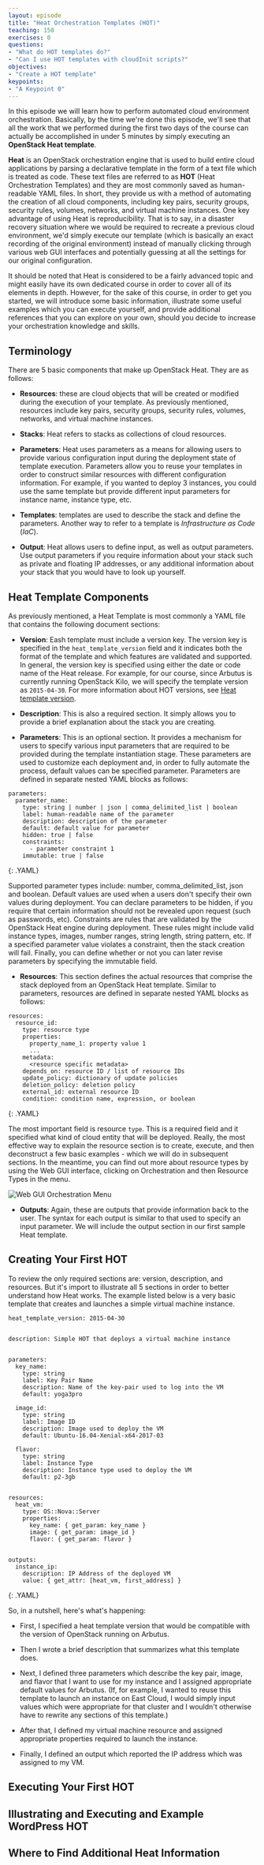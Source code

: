 ```yaml
---
layout: episode
title: "Heat Orchestration Templates (HOT)"
teaching: 150
exercises: 0
questions:
- "What do HOT templates do?"
- "Can I use HOT templates with cloudInit scripts?"
objectives:
- "Create a HOT template"
keypoints:
- "A Keypoint 0"
---
```


In this episode we will learn how to perform automated cloud environment orchestration. Basically, by the time we're done this episode, we'll see that all the work that we performed during the first two days of the course can actually be accomplished in under 5 minutes by simply executing an **OpenStack Heat template**.

**Heat** is an OpenStack orchestration engine that is used to build entire cloud applications by parsing a declarative template in the form of a text file which is treated as code. These text files are referred to as **HOT** (Heat Orchestration Templates) and they are most commonly saved as human-readable YAML files. In short, they provide us with a method of automating the creation of all cloud components, including key pairs, security groups, security rules, volumes, networks, and virtual machine instances. One key advantage of using Heat is reproducibility. That is to say, in a disaster recovery situation where we would be required to recreate a previous cloud environment, we'd simply execute our template (which is basically an exact recording of the original environment) instead of manually clicking through various web GUI interfaces and potentially guessing at all the settings for our original configuration.

It should be noted that Heat is considered to be a fairly advanced topic and might easily have its own dedicated course in order to cover all of its elements in depth. However, for the sake of this course, in order to get you started, we will introduce some basic information, illustrate some useful examples which you can execute yourself, and provide additional references that you can explore on your own, should you decide to increase your orchestration knowledge and skills.


## Terminology

There are 5 basic components that make up OpenStack Heat. They are as follows:  

- **Resources**: these are cloud objects that will be created or modified during the execution of your template. As previously mentioned, resources include key pairs, security groups, security rules, volumes, networks, and virtual machine instances.  

- **Stacks**: Heat refers to stacks as collections of cloud resources.

- **Parameters**: Heat uses parameters as a means for allowing users to provide various configuration input during the deployment state of template execution. Parameters allow you to reuse your templates in order to construct similar resources with different configuration information. For example, if you wanted to deploy 3 instances, you could use the same template but provide different input parameters for instance name, instance type, etc.  

- **Templates**: templates are used to describe the stack and define the parameters. Another way to refer to a template is *Infrastructure as Code* (*IaC*).  

- **Output**: Heat allows users to define input, as well as output parameters. Use output parameters if you require information about your stack such as private and floating IP addresses, or any additional information about your stack that you would have to look up yourself.   


## Heat Template Components

As previously mentioned, a Heat Template is most commonly a YAML file that contains the following document sections:  

- **Version**: Eash template must include a version key. The version key is specified in the `heat_template_version` field and it indicates both the format of the template and which features are validated and supported. In general, the version key is specified using either the date or code name of the Heat release. For example, for our course, since Arbutus is currently running OpenStack Kilo, we will specify the template version as `2015-04-30`. For more information about HOT versions, see [Heat template version](https://docs.openstack.org/developer/heat/template_guide/hot_spec.html#hot-spec-template-version).

- **Description**: This is also a required section. It simply allows you to provide a brief explanation about the stack you are creating.

- **Parameters**: This is an optional section. It provides a mechanism for users to specify various input parameters that are required to be provided during the template instantiation stage. These parameters are used to customize each deployment and, in order to fully automate the process, default values can be specified parameter. Parameters are defined in separate nested YAML blocks as follows:

~~~
parameters:
  parameter_name:
    type: string | number | json | comma_delimited_list | boolean
    label: human-readable name of the parameter
    description: description of the parameter
    default: default value for parameter
    hidden: true | false
    constraints:
      - parameter constraint 1
    immutable: true | false
~~~
{: .YAML}    

Supported parameter types include: number, comma_delimited_list, json and boolean. Default values are used when a users don't specify their own values during deployment. You can declare parameters to be hidden, if you require that certain information should not be revealed upon request (such as passwords, etc). Constraints are rules that are validated by the OpenStack Heat engine during deployment. These rules might include valid instance types, images, number ranges, string length, string pattern, etc. If a specified parameter value violates a constraint, then the stack creation will fail. Finally, you can define whether or not you can later revise parameters by specifying the immutable field.  

- **Resources**: This section defines the actual resources that comprise the stack deployed from an OpenStack Heat template. Similar to parameters, resources are defined in separate nested YAML blocks as follows:

~~~
resources:
  resource_id:
    type: resource type
    properties:
      property_name_1: property value 1
      ...
    metadata:
      <resource specific metadata>
    depends_on: resource ID / list of resource IDs
    update_policy: dictionary of update policies
    deletion_policy: deletion policy
    external_id: external resource ID
    condition: condition name, expression, or boolean
~~~
{: .YAML}    

The most important field is resource `type`. This is a required field and it specified what kind of cloud entity that will be deployed. Really, the most effective way to explain the resource section is to create, execute, and then deconstruct a few basic examples - which we will do in subsequent sections. In the meantime, you can find out more about resource types by using the Web GUI interface, clicking on Orchestration and then Resource Types in the menu.

<img src="../fig/web-screens/orchestration_resource_types_menu.png" alt="Web GUI Orchestration Menu"/>  

- **Outputs**: Again, these are outputs that provide information back to the user. The syntax for each output is similar to that used to specify an input parameter. We will include the output section in our first sample Heat template.  


## Creating Your First HOT

To review the only required sections are: version, description, and resources. But it's import to illustrate all 5 sections in order to better understand how Heat works. The example listed below is a very basic template that creates and launches a simple virtual machine instance.

~~~
heat_template_version: 2015-04-30


description: Simple HOT that deploys a virtual machine instance


parameters:
  key_name:
    type: string
    label: Key Pair Name
    description: Name of the key-pair used to log into the VM
    default: yoga3pro

  image_id:
    type: string
    label: Image ID
    description: Image used to deploy the VM
    default: Ubuntu-16.04-Xenial-x64-2017-03

  flavor:
    type: string
    label: Instance Type
    description: Instance type used to deploy the VM
    default: p2-3gb


resources:
  heat_vm:
    type: OS::Nova::Server
    properties:
      key_name: { get_param: key_name }
      image: { get_param: image_id }
      flavor: { get_param: flavor }


outputs:
  instance_ip:
    description: IP Address of the deployed VM
    value: { get_attr: [heat_vm, first_address] }
~~~
{: .YAML}

So, in a nutshell, here's what's happening:  

- First, I specified a heat template version that would be compatible with the version of OpenStack running on Arbutus.  

- Then I wrote a brief description that summarizes what this template does.  

- Next, I defined three parameters which describe the key pair, image, and flavor that I want to use for my instance and I assigned appropriate default values for Arbutus. (If, for example, I wanted to reuse this template to launch an instance on East Cloud, I would simply input values which were appropriate for that cluster and I wouldn't otherwise have to rewrite any sections of this template.)  

- After that, I defined my virtual machine resource and assigned appropriate properties required to launch the instance.  

- Finally, I defined an output which reported the IP address which was assigned to my VM.

## Executing Your First HOT



## Illustrating and Executing and Example WordPress HOT


## Where to Find Additional Heat Information

